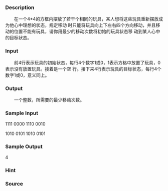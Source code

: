 
### Description
　　在一个4*4的方框内摆放了若干个相同的玩具，某人想将这些玩具重新摆放成为他心中理想的状态，规定移动
时只能将玩具向上下左右四个方向移动，并且移动的位置不能有玩具，请你用最少的移动次数将初始的玩具状态移
动到某人心中的目标状态。
### Input
　　前4行表示玩具的初始状态，每行4个数字1或0，1表示方格中放置了玩具，0表示没有放置玩具。接着是一个空
行。接下来4行表示玩具的目标状态，每行4个数字1或0，意义同上。
### Output
　　一个整数，所需要的最少移动次数。
### Sample Input
1111
0000
1110
0010

1010
0101
1010
0101
### Sample Output
4
### Hint

### Source
